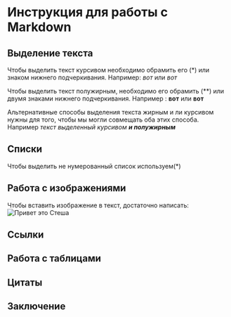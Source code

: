 # Инструкция для работы с Markdown

## Выделение текста

Чтобы выделить текст курсивом необходимо обрамить его (*) или знаком нижнего подчеркивания. Например: *вот* или _вот_

Чтобы выделить текст полужирным, необходимо его обрамить (**) или двумя знаками нижнего подчеркивания. Например : **вот** или __вот__

Альтернативные способы выделения текста жирным и ли курсивом нужны для того, чтобы мы могли совмещать оба этих способа. Например _текст выделенный курсивом **и полужирным**_

## Списки
Чтобы выделить не нумерованный список используем(*)
## Работа с изображениями

Чтобы вставить изображение в текст,  достаточно написать: ![Привет это Стеша](Стеша.jpg)
## Ссылки

## Работа с таблицами

## Цитаты 

## Заключение